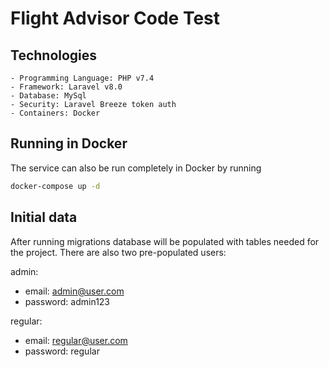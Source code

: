 # Flight Advisor Code Test

## Technologies

    - Programming Language: PHP v7.4
    - Framework: Laravel v8.0
    - Database: MySql
    - Security: Laravel Breeze token auth
    - Containers: Docker

## Running in Docker
The service can also be run completely in Docker by running
```bash
docker-compose up -d
```

## Initial data
After running migrations database will be populated with tables needed for the project.
There are also two pre-populated users:

admin:
- email: admin@user.com
- password: admin123 

regular:
- email: regular@user.com
- password: regular
